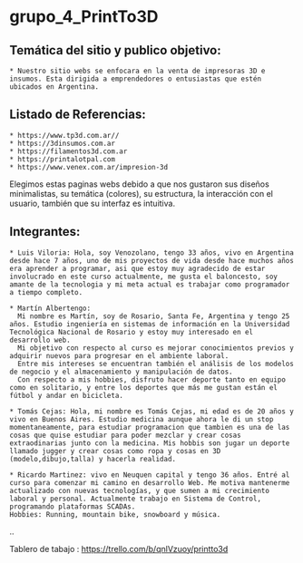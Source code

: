 # grupo_4_PrintTo3D

## Temática del sitio y publico objetivo:
    * Nuestro sitio webs se enfocara en la venta de impresoras 3D e insumos. Esta dirigida a emprendedores o entusiastas que estén ubicados en Argentina.

## Listado de Referencias:
    * https://www.tp3d.com.ar//
    * https://3dinsumos.com.ar
    * https://filamentos3d.com.ar
    * https://printalotpal.com
    * https://www.venex.com.ar/impresion-3d
   Elegimos estas paginas webs debido a que nos gustaron sus diseños minimalistas, su temática (colores), su estructura, la interacción con el usuario, también que su interfaz es intuitiva.

## Integrantes:
    * Luis Viloria: Hola, soy Venozolano, tengo 33 años, vivo en Argentina desde hace 7 años, uno de mis proyectos de vida desde hace muchos años era aprender a programar, asi que estoy muy agradecido de estar involucrado en este curso actualmente, me gusta el baloncesto, soy amante de la tecnologia y mi meta actual es trabajar como programador a tiempo completo.

    * Martín Albertengo:
      Mi nombre es Martín, soy de Rosario, Santa Fe, Argentina y tengo 25 años. Estudio ingeniería en sistemas de información en la Universidad Tecnológica Nacional de Rosario y estoy muy interesado en el desarrollo web.
      Mi objetivo con respecto al curso es mejorar conocimientos previos y adquirir nuevos para progresar en el ambiente laboral.
      Entre mis intereses se encuentran también el análisis de los modelos de negocio y el almacenamiento y manipulación de datos.
      Con respecto a mis hobbies, disfruto hacer deporte tanto en equipo como en solitario, y entre los deportes que más me gustan están el fútbol y andar en bicicleta.

    * Tomás Cejas: Hola, mi nombre es Tomás Cejas, mi edad es de 20 años y vivo en Buenos Aires. Estudio medicina aunque ahora le di un stop momentaneamente, para estudiar programacion que tambien es una de las cosas que quise estudiar para poder mezclar y crear cosas extraodinarias junto con la medicina. Mis hobbis son jugar un deporte llamado jugger y crear cosas como ropa y cosas en 3D (modelo,dibujo,talla) y hacerla realidad.

    * Ricardo Martinez: vivo en Neuquen capital y tengo 36 años. Entré al curso para comenzar mi camino en desarrollo Web. Me motiva mantenerme actualizado con nuevas tecnologías, y que sumen a mi crecimiento laboral y personal. Actualmente trabajo en Sistema de Control, programando plataformas SCADAs.
    Hobbies: Running, mountain bike, snowboard y música.
..

  Tablero de tabajo :
  https://trello.com/b/qnlVzuoy/printto3d